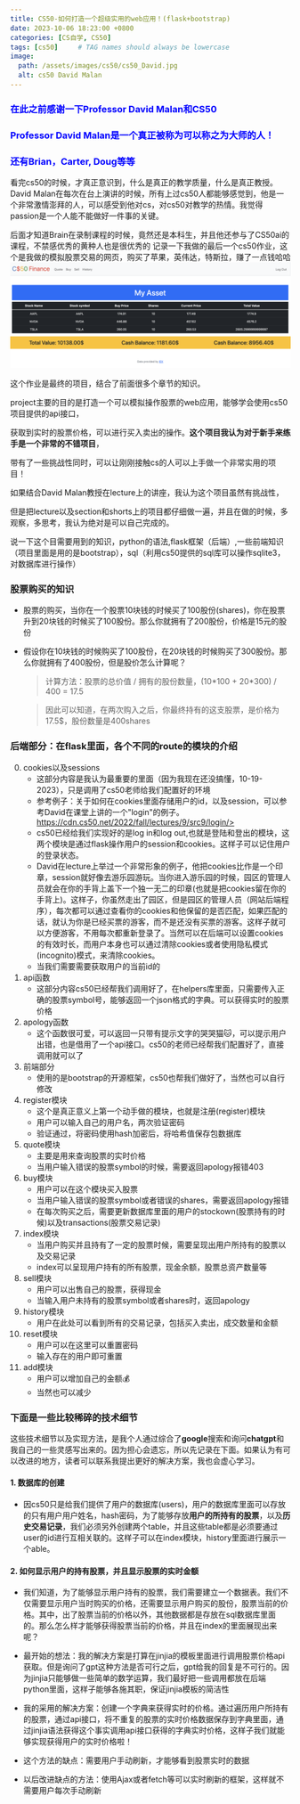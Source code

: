 ```yaml
---
title: CS50-如何打造一个超级实用的web应用！(flask+bootstrap)
date: 2023-10-06 18:23:00 +0800
categories: [CS自学, CS50]
tags: [cs50]     # TAG names should always be lowercase
image:
  path: /assets/images/cs50/cs50_David.jpg
  alt: cs50 David Malan 
---
```

<h3 style="color: blue">在此之前感谢一下Professor David Malan和CS50</h3>
<h3 style="color: blue">Professor David Malan是一个真正被称为可以称之为大师的人！</h3>
<h3 style="color: blue">还有Brian，Carter, Doug等等</h3>
看完cs50的时候，才真正意识到，什么是真正的教学质量，什么是真正教授。David Malan在每次在台上演讲的时候，所有上过cs50人都能够感觉到，他是一个非常激情澎拜的人，可以感受到他对cs，对cs50对教学的热情。我觉得passion是一个人能不能做好一件事的关键。

后面才知道Brain在录制课程的时候，竟然还是本科生，并且他还参与了CS50ai的课程，不禁感优秀的黄种人也是很优秀的
记录一下我做的最后一个cs50作业，这个是我做的模拟股票交易的网页，购买了苹果，英伟达，特斯拉，赚了一点钱哈哈
![cs50_finance作业截图](/assets/images/cs50/cs50_finance_0.png "cs50_finance_0")

这个作业是最终的项目，结合了前面很多个章节的知识。

project主要的目的是打造一个可以模拟操作股票的web应用，能够学会使用cs50项目提供的api接口，

获取到实时的股票价格，可以进行买入卖出的操作。**这个项目我认为对于新手来练手是一个非常的不错项目**，

带有了一些挑战性同时，可以让刚刚接触cs的人可以上手做一个非常实用的项目！

如果结合David Malan教授在lecture上的讲座，我认为这个项目虽然有挑战性，

但是把lecture以及section和shorts上的项目都仔细做一遍，并且在做的时候，多观察，多思考，我认为绝对是可以自己完成的。


说一下这个目需要用到的知识，python的语法,flask框架（后端）,一些前端知识（项目里面是用的是bootstrap），sql（利用cs50提供的sql库可以操作sqlite3，对数据库进行操作）

### 股票购买的知识
* 股票的购买，当你在一个股票10块钱的时候买了100股份(shares)，你在股票升到20块钱的时候买了100股份。那么你就拥有了200股份，价格是15元的股份
* 假设你在10块钱的时候购买了100股份，在20块钱的时候购买了300股份。那么你就拥有了400股份，但是股价怎么计算呢？
  > 计算方法：股票的总价值 / 拥有的股份数量，(10\*100 + 20\*300) / 400 = 17.5
  
  > 因此可以知道，在两次购入之后，你最终持有的这支股票，是价格为17.5$，股份数量是400shares 

### 后端部分：在flask里面，各个不同的route的模块的介绍
0. cookies以及sessions
   * 这部分内容是我认为最重要的里面（因为我现在还没搞懂，10-19-2023），只是调用了cs50老师给我们配置好的环境
   * 参考例子：关于如何在cookies里面存储用户的id，以及session，可以参考David在课堂上讲的一个"login"的例子。https://cdn.cs50.net/2022/fall/lectures/9/src9/login/>
   * cs50已经给我们实现好的是log in和log out,也就是登陆和登出的模块，这两个模块是通过flask操作用户的session和cookies。这样子可以记住用户的登录状态。
   *  David在lecture上举过一个非常形象的例子，他把cookies比作是一个印章，session就好像去游乐园游玩。当你进入游乐园的时候，园区的管理人员就会在你的手背上盖下一个独一无二的印章(也就是把cookies留在你的手背上)。这样子，你虽然走出了园区，但是园区的管理人员（网站后端程序），每次都可以通过查看你的cookies和他保留的是否匹配，如果匹配的话，就认为你是已经买票的游客，而不是还没有买票的游客。这样子就可以方便游客，不用每次都重新登录了。当然可以在后端可以设置cookies的有效时长，而用户本身也可以通过清除cookies或者使用隐私模式(incognito)模式，来清除cookies。 
   * 当我们需要需要获取用户的当前id的
1. api函数
   * 这部分内容cs50已经帮我们调用好了，在helpers库里面，只需要传入正确的股票symbol号，能够返回一个json格式的字典。可以获得实时的股票价格
2. apology函数
   * 这个函数很可爱，可以返回一只带有提示文字的哭哭猫🐱，可以提示用户出错，也是借用了一个api接口。cs50的老师已经帮我们配置好了，直接调用就可以了
3. 前端部分
   * 使用的是bootstrap的开源框架，cs50也帮我们做好了，当然也可以自行修改
4. register模块
   * 这个是真正意义上第一个动手做的模块，也就是注册(register)模块
   * 用户可以输入自己的用户名，两次验证密码
   * 验证通过，将密码使用hash加密后，将哈希值保存包数据库
5. quote模块
   * 主要是用来查询股票的实时价格
   * 当用户输入错误的股票symbol的时候，需要返回apology报错403
6. buy模块
   * 用户可以在这个模块买入股票
   * 当用户输入错误的股票symbol或者错误的shares，需要返回apology报错
   * 在每次购买之后，需要更新数据库里面的用户的stockown(股票持有的时候)以及transactions(股票交易记录)
7. index模块
   * 当用户购买并且持有了一定的股票时候，需要呈现出用户所持有的股票以及交易记录
   * index可以呈现用户持有的所有股票，现金余额，股票总资产数量等
8. sell模块
   * 用户可以出售自己的股票，获得现金
   * 当输入用户未持有的股票symbol或者shares时，返回apology
9. history模块
    * 用户在此处可以看到所有的交易记录，包括买入卖出，成交数量和金额
10. reset模块
    * 用户可以在这里可以重置密码
    * 输入存在的用户即可重置
11. add模块
    * 用户可以增加自己的金额💰
    * 当然也可以减少

### 下面是一些比较稀碎的技术细节

这些技术细节以及实现方法，是我个人通过综合了**google**搜索和询问**chatgpt**和我自己的一些灵感写出来的。因为担心会遗忘，所以先记录在下面。如果认为有可以改进的地方，读者可以联系我提出更好的解决方案，我也会虚心学习。

#### 1. 数据库的创建
* 因cs50只是给我们提供了用户的数据库(users)，用户的数据库里面可以存放的只有用户用户姓名，hash密码，为了能够存放**用户的所持有的股票**，以及**历史交易记录**，我们必须另外创建两个table，并且这些table都是必须要通过user的id进行互相关联的。这样子可以在index模块，history里面进行展示一个able。

#### 2. 如何显示用户的持有股票，并且显示股票的实时金额
* 我们知道，为了能够显示用户持有的股票，我们需要建立一个数据表。我们不仅需要显示用户当时购买的价格，还需要显示用户购买的股份，股票当前的价格。其中，出了股票当前的价格以外，其他数据都是存放在sql数据库里面的。那么怎么样才能够获得股票当前的价格，并且在index的里面展现出来呢？
* 最开始的想法：我的解决方案是打算在jinjia的模板里面进行调用股票价格api获取。但是询问了gpt这种方法是否可行之后，gpt给我的回复是不可行的。因为jinjia只能够做一些简单的数学运算，我们最好把一些调用都放在后端python里面，这样子能够各施其职，保证jinjia模板的简洁性

* 我的采用的解决方案：创建一个字典来获得实时的价格。通过遍历用户所持有的股票，通过api接口，将不重复的股票的实时价格数据保存到字典里面，通过jinjia语法获得这个事实调用api接口获得的字典实时价格，这样子我们就能够实现获得用户的实时价格啦！
* 这个方法的缺点：需要用户手动刷新，才能够看到股票实时的数据
* 以后改进缺点的方法：使用Ajax或者fetch等可以实时刷新的框架，这样就不需要用户每次手动刷新
